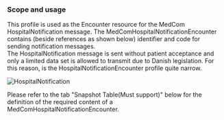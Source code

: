 ### Scope and usage 
This profile is used as the Encounter resource for the MedCom HospitalNotification message. The MedComHospitalNotificationEncounter contains (beside references as shown below) identifier and code for sending notification messages.  
The HospitalNotification message is sent without patient acceptance and only a limited data set is allowed to transmit due to Danish legislation. For this reason, is the HospitalNotificationEncounter profile quite narrow.

<img alt="HospitalNotification" src="./hospitalnotification/HospitalNotificationEncounter.png" style="float:none; display:block; margin-left:auto; margin-right:auto;" />


Please refer to the tab "Snapshot Table(Must support)" below for the definition of the required content of a MedComHospitalNotificationEncounter.

